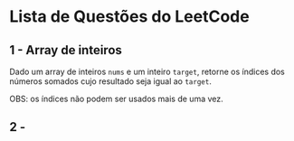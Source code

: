 # Lista de Questões do LeetCode

## 1 - Array de inteiros
Dado um array de inteiros `nums` e um inteiro `target`, retorne os índices dos números somados cujo resultado seja igual ao `target`.

OBS: os índices não podem ser usados mais de uma vez.

## 2 -